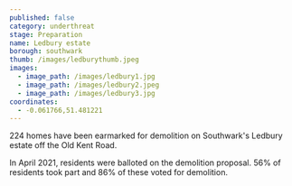 ```yaml
---
published: false
category: underthreat
stage: Preparation 
name: Ledbury estate 
borough: southwark
thumb: /images/ledburythumb.jpeg
images:
  - image_path: /images/ledbury1.jpg
  - image_path: /images/ledbury2.jpeg
  - image_path: /images/ledbury3.jpg
coordinates: 
  - -0.061766,51.481221
---
```

224 homes have been earmarked for demolition on Southwark's Ledbury estate off the Old Kent Road.


In April 2021, residents were balloted on the demolition proposal. 56% of residents took part and 86% of these voted for demolition.


